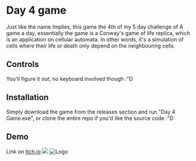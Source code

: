 # Day 4 game

Just like the name Implies, this game the 4th of my 5 day challenge of A game a day,
essentially the game is a Conway's game of life replica, which is an application on cellular automata.
In other words, it's a simulation of cells where their life or death only depend on the neighbouring cells.

## Controls
You'll figure it out, no keyboard involved though :"D

## Installation

Simply download the game from the releases section and run "Day 4 Game.exe", 
or clone the entire repo if you'd like the source code :"D

## Demo
Link on [Itch.io](https://valzur.itch.io/day-4-game)
![](https://i.ibb.co/9wCDx3r/Optimized-GIF.gif)
![Logo](https://i.ibb.co/wWpzTnk/Light-bg-LOGO.png)
